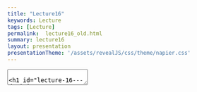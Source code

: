 ```yaml
---
title: "Lecture16"
keywords: Lecture
tags: [Lecture]
permalink:  lecture16_old.html
summary: lecture16
layout: presentation
presentationTheme: '/assets/revealJS/css/theme/napier.css' 
---
```

<section data-markdown data-separator="^\n---\n$" data-separator-vertical="^\n--\n$">
<textarea data-template>

# Lecture 16 - Decision Trees
### SET09121 - Games Engineering

<br><br>
Babis Koniaris
<br>


School of Computing. Edinburgh Napier University



---

# Recommended Reading

- Artificial Intelligence for Games. Second Edition. Millington and
    Funge (2009).


 ![image](assets/images/ai_book.jpg)


---

# Review - Activity Diagrams

- Activity diagrams allow us to model the flow through the application from a high-level.
    - Menu screens.
    - Internal system interactions.
- The goal is to be able to create a skeleton of the functionality before implementing it.


 ![image](assets/images/activity_diagram.png) <!-- .element width="40%"  -->


---

# Review - AI Techniques

- There are numerous usable AI techniques applicable to games development.
    - Classical, deterministic techniques - popular.
    - Academic, non-deterministic techniques - useful in some areas.
- Different techniques accomplish different aspects of game behaviour.
    - Movement.
    - Decision making.
    - Strategy.
    - Learning.
- Today we will look at the encoding decisions using decision tree techniques.


---

# Review - State Machines

- State machines (or specifically in our case Finite State Machines - FSM) are one of the most fundamental concepts and cornerstones of computer science.
- A state machine is a technique of describing and modelling the state (e.g. behaviour, control, etc.) of a system in a mathematical manner.
- The system is modelled with a number of states and the transitions between these states.
    - The idea of a graph of states can come into play here - remember our description of a graph last week.


---

# Review - State Machines


- Let us return to the guard concept we presented last week.
- We will take a simple view so we can just focus on state.
- The guard has some basic actions:
    - The guard patrols between point A and point B.
    - If the guard is shot at, the guard will stop patrolling, engage the player, and fire back.
    - If the guard loses sight of the player, the guard will return to patrolling between point A and point B.
    - If the guard is hit, the guard will fall onto the ground and die.


 ![image](assets/images/simple_state_guard.png)


---

## Decision Trees


---

# What are Decision Trees?

- Decision trees provide us with an approach to modelling a decision.
- The decision structure is formed into a tree.
    - We traverse different branches based on the decision we wish to make.
- The decision to go down a branch can be determined by:
    - The current state of the game. (E.g., testing some value)
    - Randomly, by drawing a value from a distribution.
- At the end of a branch, a decision is made, and therefore an action is undertaken.


---

# Decision Tree - Example 1

- The sophisticated guard.
- The guard has some basic actions.
    - The guard patrols between point A and point B.
    - The guard has a 20% chance of stopping while patrolling.
    - If the guard is shot at, the guard will stop patrolling, engage with the player, and fire back.
    - If the guard sees the player, they will engage the player.
    - If the guard loses sight of the player, the guard will return to patrolling between point A and point B.


---

# Decision Tree - Diagram 


![image](assets/images/guard_decisions.png) <!-- .element width="85%"  -->


---

# Diagram Explanation

- A decision tree is made up of a number of nodes.
    - Nodes &rarr; decision points, edges &rarr; results
- And a number of transitions.
	- A transition has a condition associated with it, e.g. 80%
- We traverse the tree, starting at the root node, making decisions based on information, before arriving at a leaf.

---

# Using Activity Diagrams

- We have previously seen state diagrams used for modelling state machines.
- We can undertake a similar approach with activity diagrams for decision trees.
- Activity diagrams provide us with guarded transitions (edges)
    - The "guard" is simply a decision.
- Activity diagrams also provide a choice or branch symbol (nodes)
- If you want, you can use the action states as the actual actions to take.

---

# Decision Tree - Example 2 


![image](assets/images/decision_tree.png) <!-- .element width="85%"  -->


---

# Decision Trees in Our Game Engine

- Our aim is to implement basic, reusable decision tree behaviour within our engine.
    - We want reusable so that is is simple for us to extend functionality if required.
- We will be using a tree-like data structure to implement the decision tree behaviour.
- Each decision point will be tested to determine which path to follow. The end decision will result in an action.


---

# `DecisionTreeNode` Interface

- Defines only one method.
    - `makeDecision`
- `makeDecision` is called by the `entity` which in turn calls `makeDecision` on any child nodes.


 ![image](assets/images/decision_tree_node.png)


---

# Implementing Nodes

- `Decision` and `MultiDecision` implement the `DecisionTreeNode` interface.
- Their `makeDecision` method will call the `makeDecision` on one of the child nodes returned by `getBranch`.
- `getBranch` is defined by the programmer based on required parameters.


 ![image](assets/images/decision_node_types.png) <!-- .element width="80%"  -->

---

# Using the Class

- We can make a random decision class implementation just by extending the decision class.
- On the `getBranch` code we just generate a random number and use it to determine the action to.

```cpp
bool nextChoice = rand() == 0 ? true : false;
if (nextChoice)
    return trueNode;
else
    return falseNode;
```


---

# Diagram to Implementation

```cpp
decisionTree = make_shared<PlayerVisibleDecision>( 
    make_shared<EngageDecision>(), 
    make_shared<ChanceDecision>( 
        0.8f, make_shared<PatrolDecision>(),
         0.2f, 
         make_shared<WaitDecision>())
    );
```


![image](assets/images/guard_decisions.png)


---

## Combining Decision Trees and State Machines


---

# Combining State Machines and Decision Trees

- We can combine state machines and decision trees to create a more complex AI behaviour.
- Decision trees are used to make decisions.
- State machines are used to perform the actions made by decisions.
- This is a powerful technique, and it is what we will do in the practical.
    - Steering behaviours can then be merged into the states to allow stateful movement based on decisions.


---


# State Machine and Decision Tree


![image](assets/images/simple_state_guard.png)  <!-- .element width="60%"  -->



![image](assets/images/guard_decisions.png)  <!-- .element width="60%"  -->


---

# Combined Diagram 


![image](assets/images/guard_decision_state.png) <!-- .element width="95%"  -->


---

# Comments on Decision Trees
- Decision trees are very useful when you want to map a complex decision.
    - Granted, these are just nested if statements, but those can get messy.
- Decision trees can be reused easily enough.
- Decision trees can get quite complex however.
    - The deeper the tree, the longer it will take to make a decision.
- We are also using a number of virtual function calls to implement the tree.
    - Remember, virtual function calls are more expensive than normal function calls.


---

## Summary


---

# Summary

- Decision trees are a useful diagrammatic technique and algorithm to create AI that can make decisions.
    - We still need to determine the decisions to program though.
- We can work with activity diagrams to model our decision trees.
- We can also combine decision trees and state machines to create more complex data.

